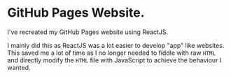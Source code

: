 # GitHub Pages Website.

I've recreated my GitHub Pages website using ReactJS.

I mainly did this as ReactJS was a lot easier to develop "app" like websites.
This saved me a lot of time as I no longer needed to fiddle with raw `HTML` and
directly modify the `HTML` file with JavaScript to achieve the behaviour I wanted.
